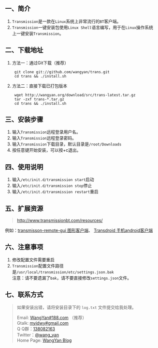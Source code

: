 ## 一、简介

1. `Transmission`是一款在`Linux`系统上非常流行的`BT`客户端。
2. `Transmission`一键安装包使用`Linux Shell`语言编写，用于在`Linux`操作系统上一键安装`Transmission`。

## 二、下载地址

1. 方法一：通过Git下载（推荐）

    	git clone git://github.com/wangyan/trans.git
    	cd trans && ./install.sh

2. 方法二：直接下载已打包版本

    	wget http://wangyan.org/download/src/trans-latest.tar.gz
    	tar -zxf trans-*.tar.gz
    	cd trans && ./install.sh

## 三、安装步骤

1. 输入`Transmission`远程登录用户名。
2. 输入`Transmission`远程登录密码。
3. 输入`Transmission`下载目录，默认目录是`/root/Downloads`
4. 按任意键开始安装，可以按+c退出。

## 四、使用说明

1. 输入`/etc/init.d/transmission start`启动
2. 输入`/etc/init.d/transmission stop`停止
3. 输入`/etc/init.d/transmission restart`重启

## 五、扩展资源

> http://www.transmissionbt.com/resources/

例如：[transmisson-remote-gui 图形客户端](http://code.google.com/p/transmisson-remote-gui/)、  [Transdroid 手机android客户端](http://www.transdroid.org/about/)

## 六、注意事项

1. 修改配置文件需要重启
2. `Transmission`配置文件路径是`/usr/local/transmission/etc/settings.json.bak`    
    注意：请不要遗漏了`bak`，请不要直接修改`settings.json`文件。

## 七、联系方式

> 如果安装出错，请将安装目录下的 `log.txt` 文件提交给我处理。   
>   
> Email: [WangYan#188.com](WangYan#188.com) （推荐）  
> Gtalk: [myidwy#gmail.com](myidwy#gmail.com)  
> Q Q群：[138082163](http://qun.qq.com/#jointhegroup/gid/138082163)  
> Twitter：[@wang_yan](https://twitter.com/wang_yan)  
> Home Page: [WangYan Blog](http://wangyan.org/blog)  
